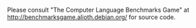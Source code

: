 Please consult "The Computer Language Benchmarks Game" at http://benchmarksgame.alioth.debian.org/ for source code.
